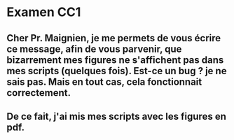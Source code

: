 # Examen CC1 
## Cher Pr. Maignien, je me permets de vous écrire ce message, afin de vous parvenir, que bizarrement mes figures ne s'affichent pas dans mes scripts (quelques fois). Est-ce un bug ? je ne sais pas. Mais en tout cas, cela fonctionnait correctement.
## De ce fait, j'ai mis mes scripts avec les figures en pdf.

